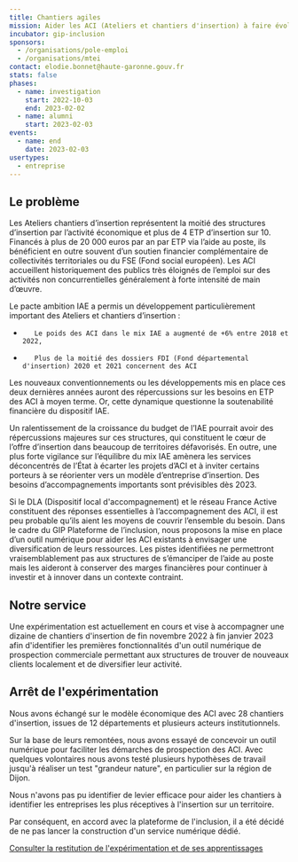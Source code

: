 ```yaml
---
title: Chantiers agiles
mission: Aider les ACI (Ateliers et chantiers d'insertion) à faire évoluer leurs modèles économiques
incubator: gip-inclusion
sponsors:
  - /organisations/pole-emploi
  - /organisations/mtei
contact: elodie.bonnet@haute-garonne.gouv.fr
stats: false
phases:
  - name: investigation
    start: 2022-10-03
    end: 2023-02-02
  - name: alumni
    start: 2023-02-03
events:
  - name: end
    date: 2023-02-03
usertypes:
  - entreprise
---
```

## Le problème

Les Ateliers chantiers d’insertion représentent la moitié des structures d’insertion par l’activité économique et plus de 4 ETP d’insertion sur 10. Financés à plus de 20 000 euros par an par ETP via l’aide au poste, ils bénéficient en outre souvent d’un soutien financier complémentaire de collectivités territoriales ou du FSE (Fond social européen). Les ACI accueillent historiquement des publics très éloignés de l’emploi sur des activités non concurrentielles généralement à forte intensité de main d’œuvre.

Le pacte ambition IAE a permis un développement particulièrement important des Ateliers et chantiers d’insertion :
-        Le poids des ACI dans le mix IAE a augmenté de +6% entre 2018 et 2022,
-        Plus de la moitié des dossiers FDI (Fond départemental d'insertion) 2020 et 2021 concernent des ACI

Les nouveaux conventionnements ou les développements mis en place ces deux dernières années auront des répercussions sur les besoins en ETP des ACI à moyen terme. Or, cette dynamique questionne la soutenabilité financière du dispositif IAE.

Un ralentissement de la croissance du budget de l’IAE pourrait avoir des répercussions majeures sur ces structures, qui constituent le cœur de l’offre d’insertion dans beaucoup de territoires défavorisés. En outre, une plus forte vigilance sur l’équilibre du mix IAE amènera les services déconcentrés de l’État à écarter les projets d’ACI et à inviter certains porteurs à se réorienter vers un modèle d’entreprise d’insertion. Des besoins d’accompagnements importants sont prévisibles dès 2023. 

Si le DLA (Dispositif local d'accompagnement) et le réseau France Active constituent des réponses essentielles à l’accompagnement des ACI, il est peu probable qu’ils aient les moyens de couvrir l’ensemble du besoin. Dans le cadre du GIP Plateforme de l’inclusion, nous proposons la mise en place d’un outil numérique pour aider les ACI existants à envisager une diversification de leurs ressources. Les pistes identifiées ne permettront vraisemblablement pas aux structures de s’émanciper de l’aide au poste mais les aideront à conserver des marges financières pour continuer à investir et à innover dans un contexte contraint.

## Notre service

Une expérimentation est actuellement en cours et vise à accompagner une dizaine de chantiers d'insertion de fin novembre 2022 à fin janvier 2023 afin d'identifier les premières fonctionnalités d'un outil numérique de prospection commerciale permettant aux structures de trouver de nouveaux clients localement et de diversifier leur activité.

## Arrêt de l'expérimentation

Nous avons échangé sur le modèle économique des ACI avec 28 chantiers d'insertion, issues de 12 départements et plusieurs acteurs institutionnels.

Sur la base de leurs remontées, nous avons essayé de concevoir un outil numérique pour faciliter les démarches de prospection des ACI. Avec quelques volontaires nous avons testé plusieurs hypothèses de travail jusqu'à réaliser un test "grandeur nature", en particulier sur la région de Dijon.

Nous n'avons pas pu identifier de levier efficace pour aider les chantiers à identifier les entreprises les plus réceptives à l'insertion sur un territoire. 

Par conséquent, en accord avec la plateforme de l'inclusion, il a été décidé de ne pas lancer la construction d'un service numérique dédié.

[Consulter la restitution de l'expérimentation et de ses apprentissages](https://docs.google.com/presentation/d/1B8S3lxQJbsOKix-v_R1UKfYNRGFHIx8gK4vKqUXmEU8/edit?usp=sharing)
